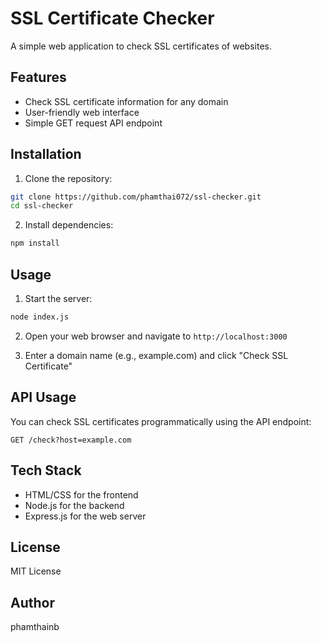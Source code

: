 # SSL Certificate Checker

A simple web application to check SSL certificates of websites.

## Features

- Check SSL certificate information for any domain
- User-friendly web interface
- Simple GET request API endpoint

## Installation

1. Clone the repository:
```bash
git clone https://github.com/phamthai072/ssl-checker.git
cd ssl-checker
```

2. Install dependencies:
```bash
npm install
```

## Usage

1. Start the server:
```bash
node index.js
```

2. Open your web browser and navigate to `http://localhost:3000`

3. Enter a domain name (e.g., example.com) and click "Check SSL Certificate"

## API Usage

You can check SSL certificates programmatically using the API endpoint:

```
GET /check?host=example.com
```

## Tech Stack

- HTML/CSS for the frontend
- Node.js for the backend
- Express.js for the web server

## License

MIT License

## Author

phamthainb